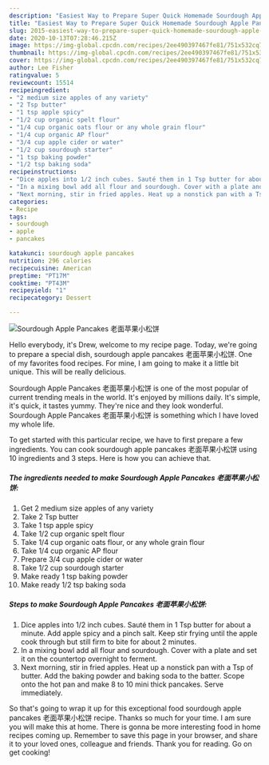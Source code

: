```yaml
---
description: "Easiest Way to Prepare Super Quick Homemade Sourdough Apple Pancakes 老面苹果小松饼"
title: "Easiest Way to Prepare Super Quick Homemade Sourdough Apple Pancakes 老面苹果小松饼"
slug: 2015-easiest-way-to-prepare-super-quick-homemade-sourdough-apple-pancakes
date: 2020-10-13T07:28:46.215Z
image: https://img-global.cpcdn.com/recipes/2ee490397467fe81/751x532cq70/sourdough-apple-pancakes-老面苹果小松饼-recipe-main-photo.jpg
thumbnail: https://img-global.cpcdn.com/recipes/2ee490397467fe81/751x532cq70/sourdough-apple-pancakes-老面苹果小松饼-recipe-main-photo.jpg
cover: https://img-global.cpcdn.com/recipes/2ee490397467fe81/751x532cq70/sourdough-apple-pancakes-老面苹果小松饼-recipe-main-photo.jpg
author: Lee Fisher
ratingvalue: 5
reviewcount: 15514
recipeingredient:
- "2 medium size apples of any variety"
- "2 Tsp butter"
- "1 tsp apple spicy"
- "1/2 cup organic spelt flour"
- "1/4 cup organic oats flour or any whole grain flour"
- "1/4 cup organic AP flour"
- "3/4 cup apple cider or water"
- "1/2 cup sourdough starter"
- "1 tsp baking powder"
- "1/2 tsp baking soda"
recipeinstructions:
- "Dice apples into 1/2 inch cubes. Sauté them in 1 Tsp butter for about a minute. Add apple spicy and a pinch salt. Keep stir frying until the apple cook through but still firm to bite for about 2 minutes."
- "In a mixing bowl add all flour and sourdough. Cover with a plate and set it on the countertop overnight to ferment."
- "Next morning, stir in fried apples. Heat up a nonstick pan with a Tsp of butter. Add the baking powder and baking soda to the batter. Scope onto the hot pan and make 8 to 10 mini thick pancakes. Serve immediately."
categories:
- Recipe
tags:
- sourdough
- apple
- pancakes

katakunci: sourdough apple pancakes 
nutrition: 296 calories
recipecuisine: American
preptime: "PT17M"
cooktime: "PT43M"
recipeyield: "1"
recipecategory: Dessert

---
```



![Sourdough Apple Pancakes 老面苹果小松饼](https://img-global.cpcdn.com/recipes/2ee490397467fe81/751x532cq70/sourdough-apple-pancakes-老面苹果小松饼-recipe-main-photo.jpg)

Hello everybody, it's Drew, welcome to my recipe page. Today, we're going to prepare a special dish, sourdough apple pancakes 老面苹果小松饼. One of my favorites food recipes. For mine, I am going to make it a little bit unique. This will be really delicious.



Sourdough Apple Pancakes 老面苹果小松饼 is one of the most popular of current trending meals in the world. It's enjoyed by millions daily. It's simple, it's quick, it tastes yummy. They're nice and they look wonderful. Sourdough Apple Pancakes 老面苹果小松饼 is something which I have loved my whole life.


To get started with this particular recipe, we have to first prepare a few ingredients. You can cook sourdough apple pancakes 老面苹果小松饼 using 10 ingredients and 3 steps. Here is how you can achieve that.

<!--inarticleads1-->

##### The ingredients needed to make Sourdough Apple Pancakes 老面苹果小松饼:

1. Get 2 medium size apples of any variety
1. Take 2 Tsp butter
1. Take 1 tsp apple spicy
1. Take 1/2 cup organic spelt flour
1. Take 1/4 cup organic oats flour, or any whole grain flour
1. Take 1/4 cup organic AP flour
1. Prepare 3/4 cup apple cider or water
1. Take 1/2 cup sourdough starter
1. Make ready 1 tsp baking powder
1. Make ready 1/2 tsp baking soda




<!--inarticleads2-->

##### Steps to make Sourdough Apple Pancakes 老面苹果小松饼:

1. Dice apples into 1/2 inch cubes. Sauté them in 1 Tsp butter for about a minute. Add apple spicy and a pinch salt. Keep stir frying until the apple cook through but still firm to bite for about 2 minutes.
1. In a mixing bowl add all flour and sourdough. Cover with a plate and set it on the countertop overnight to ferment.
1. Next morning, stir in fried apples. Heat up a nonstick pan with a Tsp of butter. Add the baking powder and baking soda to the batter. Scope onto the hot pan and make 8 to 10 mini thick pancakes. Serve immediately.




So that's going to wrap it up for this exceptional food sourdough apple pancakes 老面苹果小松饼 recipe. Thanks so much for your time. I am sure you will make this at home. There is gonna be more interesting food in home recipes coming up. Remember to save this page in your browser, and share it to your loved ones, colleague and friends. Thank you for reading. Go on get cooking!
